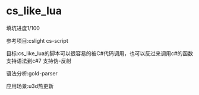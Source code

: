 # cs_like_lua


填坑进度1/100

参考项目:cslight cs-script

目标:cs_like_lua的脚本可以很容易的被C#代码调用，也可以反过来调用c#的函数
支持语法到c#7
支持伪-反射

语法分析:gold-parser

应用场景:u3d热更新

